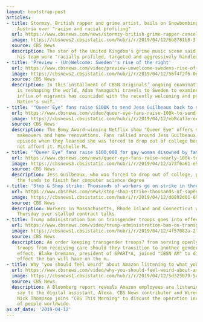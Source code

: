 ```yaml
---
layout: bootstrap-post
articles:
- title: Stormzy, British rapper and grime artist, bails on Snowbombing festival in
    Austria over "racism and racial profiling"
  url: https://www.cbsnews.com/news/stormzy-british-grime-rapper-cancels-snowbombing-festival-austria-racial-profiling/
  image: https://cbsnews2.cbsistatic.com/hub/i/r/2019/04/12/6b8781b8-3fee-4a58-a8ba-bd3346e5de45/thumbnail/1200x630/f3940ae9b89feabd380f11c5bb487561/stormzy-993530520.jpg
  source: CBS News
  description: The star of the United Kingdom's grime music scene said members of
    his team were "racially profiled, targeted and aggressively handled" in Austria
- title: 'Preview - (Un)Welcome: Sweden''s rise of the right'
  url: https://www.cbsnews.com/video/preview-unwelcome-swedens-rise-of-the-right/
  image: https://cbsnews2.cbsistatic.com/hub/i/r/2019/04/12/56f4f2f6-0d81-4fa2-985f-367992496412/thumbnail/1200x630/c3ba1dc727858029f505280a8d7c3bb4/0412-cbsn-originals-sweden-unwelcome-1827433-640x360.jpg
  source: CBS News
  description: In this installment of CBSN Originals’ ongoing examination at how migration
    is reshaping the world, Adam Yamaguchi travels to Sweden to examine how a record
    influx of migrants has coincided with the recently welcoming and politically progressive
    Nation's swif…
- title: '"Queer Eye" fans raise $100K to send Jess Guilbeaux back to school'
  url: https://www.cbsnews.com/video/queer-eye-fans-raise-100k-to-send-jess-guilbeaux-back-to-school/
  image: https://cbsnews1.cbsistatic.com/hub/i/r/2019/04/12/eb8caf3e-ec1c-4f8d-a1bd-3a9d7f6c2af6/thumbnail/1200x630/0d918313669c4d9bf88b440302157a42/0412-ctm-queereye-miller-1827423-640x360.jpg
  source: CBS News
  description: The Emmy Award-winning Netflix show "Queer Eye" offers more than just
    makeovers and home renovations. Fans rallied around Jess Guilbeaux after a recent
    episode when they learned she was forced to drop out of college because she could
    not afford it. Michelle M…
- title: '"Queer Eye" fans raise $100,000 for gay woman disowned by family'
  url: https://www.cbsnews.com/news/queer-eye-fans-raise-nearly-100k-to-send-jess-guilbeaux-back-to-college/
  image: https://cbsnews3.cbsistatic.com/hub/i/r/2019/04/12/a73f6a61-e978-460c-9192-df46cc906b08/thumbnail/1200x630/bbfb39f902c90f3719ba6e4d4088c04e/n9-queer-eye-fund-miller-pkg-frame-5194.jpg
  source: CBS News
  description: Jess Guilbeaux, who was forced to drop out of college, plans to use
    the funds to finish her computer science degree
- title: 'Stop & Shop strike: Thousands of workers go on strike in three states'
  url: https://www.cbsnews.com/news/stop-shop-strike-thousands-of-supermarket-workers-in-three-states-go-on-strike/
  image: https://cbsnews1.cbsistatic.com/hub/i/r/2019/04/12/d0892d01-69fb-4a4c-a137-dd3cf274d57e/thumbnail/1200x630/93b7ea2afc58cabcd5c4373c88ecf05d/gettyimages-822449752.jpg
  source: CBS News
  description: Workers in Massachusetts, Rhode Island and Connecticut went on strike
    Thursday over stalled contract talks
- title: Trump administration ban on transgender troops goes into effect
  url: https://www.cbsnews.com/video/trump-administration-ban-on-transgender-troops-goes-into-effect/
  image: https://cbsnews1.cbsistatic.com/hub/i/r/2019/04/12/4f57082a-2fc6-4326-a68f-9d463b0e7a66/thumbnail/1200x630/9cb89fca607ff6fb8ee361096bff533c/cbsn-fusion-trump-administration-ban-on-transgender-troops-goes-into-effect-thumbnail-1827419-640x360.jpg
  source: CBS News
  description: An order keeping transgender troops? from serving openly and blocking
    troops from receiving care should they transition to another gender has taken
    effect. Blake Dremann, president of SPART*A, joined "CBSN AM" to discuss what
    effect the ban will have on the m…
- title: Why "you should feel weird" about Amazon listening to what you say to Alexa
  url: https://www.cbsnews.com/video/why-you-should-feel-weird-about-amazon-listening-to-what-you-say-to-alexa/
  image: https://cbsnews1.cbsistatic.com/hub/i/r/2019/04/12/5d325079-5a35-4747-a158-67861f91fe8d/thumbnail/1200x630/46fecfa216dcf95ae90cef7db1e14663/0412-ctm-alexalistening-1827413-640x360.jpg
  source: CBS News
  description: A Bloomberg report reveals Amazon employees are listening to what you
    say to the digital assistant, Alexa. CBS News contributor and Wired editor-in-chief
    Nick Thompson joins "CBS This Morning" to discuss the operation involving thousands
    of people worldwide.
as_of_date: '2019-04-12'
---
```


